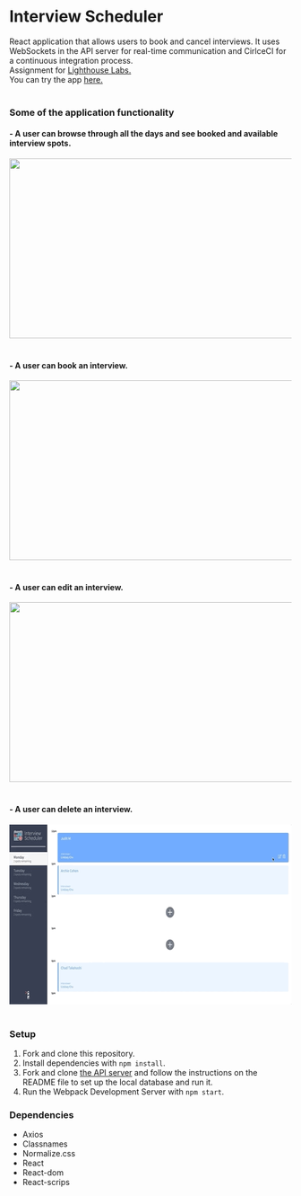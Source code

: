 # **Interview Scheduler**
React application that allows users to book and cancel interviews. It uses WebSockets in the API server for real-time communication and CirlceCI for a continuous integration process.<br />
Assignment for [Lighthouse Labs.](https://www.lighthouselabs.ca/)<br />
You can try the app [here.](https://lucid-payne-0568a7.netlify.app/)<br /><br />

### **Some of the application functionality**<br />

#### - A user can browse through all the days and see booked and available interview spots.

<img src="docs/Browse through the different days.gif" width="640" height="320"/><br /><br />

#### - A user can book an interview.

<img src="docs/user can book an interview.gif" width="640" height="320"/><br /><br />


#### - A user can edit an interview.

<img src="docs/user can edit an interview.gif" width="640" height="320"/><br /><br />


#### - A user can delete an interview.

<img src="docs/user can delete an interview.gif" width="640" height="320"/><br /><br />


### **Setup**

1. Fork and clone this repository.<br />
2. Install dependencies with `npm install`.<br />
3. Fork and clone [the API server](https://github.com/lighthouse-labs/scheduler-api) and follow the instructions on the README file to set up the local database and run it.<br />
4. Run the Webpack Development Server with `npm start`.<br />

### **Dependencies**

- Axios
- Classnames
- Normalize.css
- React
- React-dom
- React-scrips
